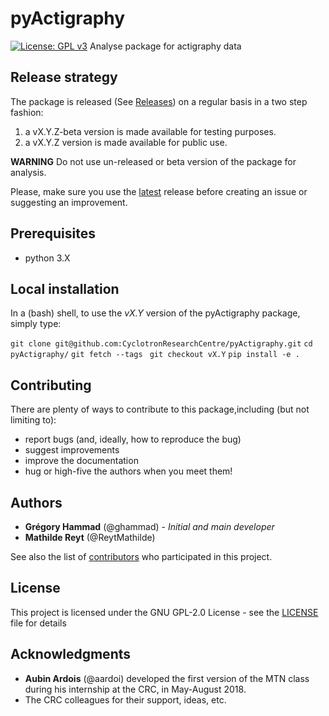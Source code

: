 # pyActigraphy

[![License: GPL v3](https://img.shields.io/badge/License-GPL%20v3-blue.svg)](https://www.gnu.org/licenses/gpl-3.0)
Analyse package for actigraphy data


## Release strategy

The package is released (See [Releases](https://github.com/CyclotronResearchCentre/pyActigraphy/releases)) on a regular basis in a two step fashion:
1. a vX.Y.Z-beta version is made available for testing purposes.
2. a vX.Y.Z version is made available for public use.

**WARNING** Do not use un-released or beta version of the package for analysis.

Please, make sure you use the [latest](https://github.com/CyclotronResearchCentre/pyActigraphy/releases/latest) release before creating an issue or suggesting an improvement.

## Prerequisites

- python 3.X

## Local installation

In a (bash) shell, to use the *vX.Y* version of the pyActigraphy package, simply type:

`git clone git@github.com:CyclotronResearchCentre/pyActigraphy.git`
`cd pyActigraphy/`
`git fetch --tags `
`git checkout vX.Y`
`pip install -e .`

## Contributing

There are plenty of ways to contribute to this package,including (but not limiting to):
- report bugs (and, ideally, how to reproduce the bug)
- suggest improvements
- improve the documentation
- hug or high-five the authors when you meet them!

## Authors

* **Grégory Hammad** (@ghammad) - *Initial and main developer*
* **Mathilde Reyt** (@ReytMathilde)

See also the list of [contributors](https://github.com/CyclotronResearchCentre/pyActigraphy/contributors) who participated in this project.

## License

This project is licensed under the GNU GPL-2.0 License - see the [LICENSE](LICENSE) file for details

## Acknowledgments

* **Aubin Ardois** (@aardoi) developed the first version of the MTN class during his internship at the CRC, in May-August 2018.
* The CRC colleagues for their support, ideas, etc.

<!-- [license-badge]: https://img.shields.io/npm/l/all-contributors.svg?style=flat-square -->
